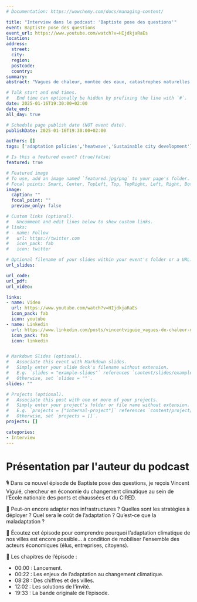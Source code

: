 ```yaml
---
# Documentation: https://wowchemy.com/docs/managing-content/

title: "Interview dans le podcast: 'Baptiste pose des questions'"
event: Baptiste pose des questions
event_url: https://www.youtube.com/watch?v=HIjdkjaRaEs
location:
address:
  street:
  city:
  region:
  postcode:
  country:
summary:
abstract: "Vagues de chaleur, montée des eaux, catastrophes naturelles extrêmes... Est-ce trop tard pour adapter nos villes au changement climatique ?"

# Talk start and end times.
#   End time can optionally be hidden by prefixing the line with `#`.
date: 2025-01-16T19:30:00+02:00
date_end: 
all_day: true

# Schedule page publish date (NOT event date).
publishDate: 2025-01-16T19:30:00+02:00

authors: []
tags: ['adaptation policies','heatwave','Sustainable city development']

# Is this a featured event? (true/false)
featured: true

# Featured image
# To use, add an image named `featured.jpg/png` to your page's folder. 
# Focal points: Smart, Center, TopLeft, Top, TopRight, Left, Right, BottomLeft, Bottom, BottomRight.
image:
  caption: ""
  focal_point: ""
  preview_only: false

# Custom links (optional).
#   Uncomment and edit lines below to show custom links.
# links:
# - name: Follow
#   url: https://twitter.com
#   icon_pack: fab
#   icon: twitter

# Optional filename of your slides within your event's folder or a URL.
url_slides:

url_code:
url_pdf:
url_video: 

links:
- name: Video
  url: https://www.youtube.com/watch?v=HIjdkjaRaEs
  icon_pack: fab
  icon: youtube
- name: Linkedin
  url: https://www.linkedin.com/posts/vincentviguie_vagues-de-chaleur-mont%C3%A9e-des-eaux-catastrophes-activity-7287143950283341824-pP0_?utm_source=share&utm_medium=member_desktop
  icon_pack: fab
  icon: linkedin


# Markdown Slides (optional).
#   Associate this event with Markdown slides.
#   Simply enter your slide deck's filename without extension.
#   E.g. `slides = "example-slides"` references `content/slides/example-slides.md`.
#   Otherwise, set `slides = ""`.
slides: ""

# Projects (optional).
#   Associate this post with one or more of your projects.
#   Simply enter your project's folder or file name without extension.
#   E.g. `projects = ["internal-project"]` references `content/project/deep-learning/index.md`.
#   Otherwise, set `projects = []`.
projects: []

categories:
- Interview
---
```


# Présentation par l'auteur du podcast

🎙️ Dans ce nouvel épisode de Baptiste pose des questions, je reçois Vincent Viguié, chercheur en économie du changement climatique au sein de l’École nationale des ponts et chaussées et du CIRED.
 
💬 Peut-on encore adapter nos infrastructures ? Quelles sont les stratégies à déployer ? Quel sera le coût de l’adaptation ? Qu’est-ce que la maladaptation ? 

🤝 Écoutez cet épisode pour comprendre pourquoi l’adaptation climatique de nos villes est encore possible… à condition de mobiliser l'ensemble des acteurs économiques (élus, entreprises, citoyens).

📖 Les chapitres de l’épisode :
- 00:00 : Lancement.
- 00:22 : Les enjeux de l’adaptation au changement climatique.
- 08:28 : Des chiffres et des villes.
- 12:02 : Les solutions de l'invité.
- 19:33 : La bande originale de l’épisode.